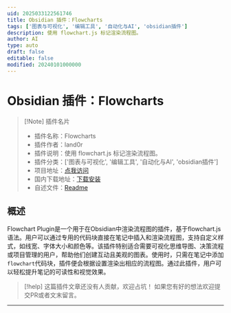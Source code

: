```yaml
---
uid: 2025033122561746
title: Obsidian 插件：Flowcharts
tags: ['图表与可视化', '编辑工具', '自动化与AI', 'obsidian插件']
description: 使用 flowchart.js 标记渲染流程图。
author: AI
type: auto
draft: false
editable: false
modified: 20240101000000
---
```


# Obsidian 插件：Flowcharts

> [!Note] 插件名片
> - 插件名称：Flowcharts
> - 插件作者：land0r
> - 插件说明：使用 flowchart.js 标记渲染流程图。
> - 插件分类：['图表与可视化', '编辑工具', '自动化与AI', 'obsidian插件']
> - 项目地址：[点我访问](https://github.com/land0r/obsidian-flowchart-plugin)
> - 国内下载地址：[下载安装](https://pkmer.cn/products/plugin/pluginMarket/?flowcharts)
> - 自述文件：[Readme](https://ghproxy.net/https://raw.githubusercontent.com/land0r/obsidian-flowchart-plugin/main/README.md)



## 概述

Flowchart Plugin是一个用于在Obsidian中渲染流程图的插件，基于flowchart.js语法。用户可以通过专用的代码块直接在笔记中插入和渲染流程图，支持自定义样式，如线宽、字体大小和颜色等。该插件特别适合需要可视化思维导图、决策流程或项目管理的用户，帮助他们创建互动且美观的图表。使用时，只需在笔记中添加`flowchart`代码块，插件便会根据设置渲染出相应的流程图。通过此插件，用户可以轻松提升笔记的可读性和视觉效果。


> [!help] 
> 这篇插件文章还没有人贡献，欢迎占坑！
> 如果您有好的想法欢迎提交PR或者文末留言。
> 

---



